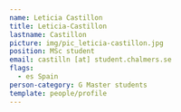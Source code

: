 ```yaml
---
name: Leticia Castillon
title: Leticia-Castillon
lastname: Castillon
picture: img/pic_leticia-castillon.jpg
position: MSc student
email: castilln [at] student.chalmers.se
flags:
  - es Spain
person-category: G Master students
template: people/profile
---
```

